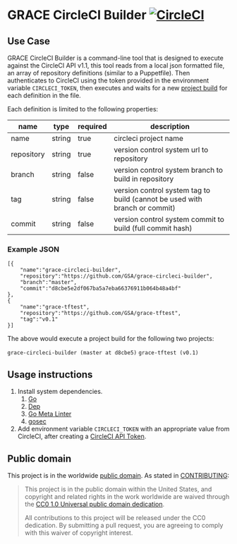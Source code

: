 # GRACE CircleCI Builder [![CircleCI](https://circleci.com/gh/GSA/grace-circleci-builder.svg?style=svg)](https://circleci.com/gh/GSA/grace-circleci-builder)

## Use Case

GRACE CircleCI Builder is a command-line tool that is designed to execute against the CircleCI API v1.1, this tool reads from a local json formatted file, an array of repository definitions (similar to a Puppetfile). Then authenticates to CircleCI using the token provided in the environment variable `CIRCLECI_TOKEN`, then executes and waits for a new [project build](https://circleci.com/docs/api/v1-reference/#new-project-build) for each definition in the file.

Each definition is limited to the following properties:

|name|type|required|description|
| --- | --- | --- | --- |
|name|string|true|circleci project name|
|repository|string|true|version control system url to repository|
|branch|string|false|version control system branch to build in repository|
|tag|string|false|version control system tag to build (cannot be used with branch or commit)|
|commit|string|false|version control system commit to build (full commit hash)|

### Example JSON

```
[{
	"name":"grace-circleci-builder",
	"repository":"https://github.com/GSA/grace-circleci-builder",
	"branch":"master",
	"commit":"d8cbe5e2df067ba5a7eba66376911b064b48a4bf"
},
{
	"name":"grace-tftest",
	"repository":"https://github.com/GSA/grace-tftest",
	"tag":"v0.1"
}]
```

The above would execute a project build for the following two projects:

`grace-circleci-builder (master at d8cbe5)`
`grace-tftest (v0.1)`


## Usage instructions

1. Install system dependencies.
    1. [Go](https://golang.org/)
    1. [Dep](https://golang.github.io/dep/docs/installation.html)
    1. [Go Meta Linter](https://github.com/alecthomas/gometalinter)
    1. [gosec](https://github.com/securego/gosec)
1. Add environment variable `CIRCLECI_TOKEN` with an appropriate value from CircleCI, after creating a [CircleCI API Token](https://circleci.com/docs/2.0/managing-api-tokens/).


## Public domain

This project is in the worldwide [public domain](LICENSE.md). As stated in [CONTRIBUTING](CONTRIBUTING.md):

> This project is in the public domain within the United States, and copyright and related rights in the work worldwide are waived through the [CC0 1.0 Universal public domain dedication](https://creativecommons.org/publicdomain/zero/1.0/).
>
> All contributions to this project will be released under the CC0 dedication. By submitting a pull request, you are agreeing to comply with this waiver of copyright interest.